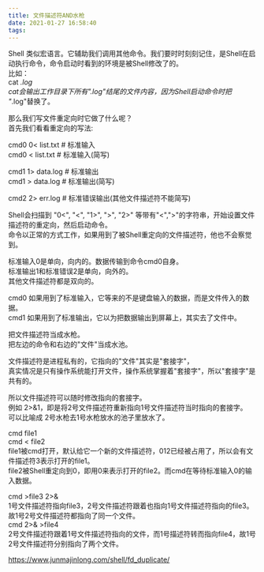 ```yaml
---
title: 文件描述符AND水枪
date: 2021-01-27 16:58:40
tags:
---
```


Shell 类似宏语言。它辅助我们调用其他命令。我们要时时刻刻记住，是Shell在启动执行命令，命令启动时看到的环境是被Shell修改了的。  
比如：  
cat *.log  
cat会输出工作目录下所有".log"结尾的文件内容，因为Shell启动命令时把 "*.log"替换了。  

那么我们写文件重定向时它做了什么呢？  
首先我们看看重定向的写法:  

cmd0 0< list.txt     # 标准输入  
cmd0 < list.txt      # 标准输入(简写)  

cmd1 1> data.log     # 标准输出  
cmd1 > data.log      # 标准输出(简写)  

cmd2 2> err.log      # 标准错误输出(其他文件描述符不能简写)   

Shell会扫描到 "0<", "<", "1>", ">", "2>" 等带有"<",">"的字符串，开始设置文件描述符的重定向，然后启动命令。  
命令以正常的方式工作，如果用到了被Shell重定向的文件描述符，他也不会察觉到。   

标准输入0是单向，向内的。数据传输到命令cmd0自身。  
标准输出1和标准错误2是单向，向外的。   
其他文件描述符都是双向的。   

cmd0 如果用到了标准输入，它等来的不是键盘输入的数据，而是文件传入的数据。  
cmd1 如果用到了标准输出，它以为把数据输出到屏幕上，其实去了文件中。  

把文件描述符当成水枪。    
把左边的命令和右边的"文件"当成水池。   

文件描述符是进程私有的，它指向的"文件"其实是"套接字"，  
真实情况是只有操作系统能打开文件，操作系统掌握着"套接字"，所以"套接字"是共有的。  

所以文件描述符可以随时修改指向的套接字。   
例如 2>&1，即是将2号文件描述符重新指向1号文件描述符当时指向的套接字。   
可以比喻成 2号水枪去1号水枪放水的池子里放水了。

cmd file1   
cmd < file2   
file1被cmd打开，默认给它一个新的文件描述符，012已经被占用了，所以会有文件描述符3表示打开的file1。   
file2被Shell重定向到0，即用0来表示打开的file2。而cmd在等待标准输入0的输入数据。

cmd >file3 2>&   
1号文件描述符指向file3，2号文件描述符跟着也指向1号文件描述符指向的file3。故1号2号文件描述符都指向了同一个文件。  
cmd 2>& >file4   
2号文件描述符跟着1号文件描述符指向的文件，而1号描述符转而指向file4，故1号2号文件描述符分别指向了两个文件。


https://www.junmajinlong.com/shell/fd_duplicate/
